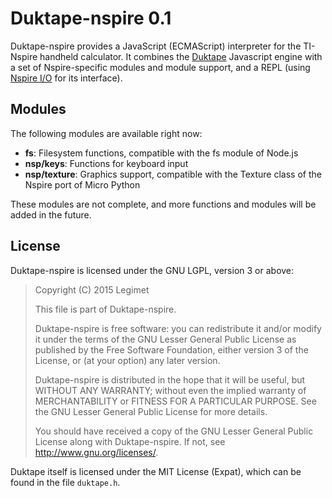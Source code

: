 # Duktape-nspire 0.1 #

Duktape-nspire provides a JavaScript (ECMAScript) interpreter for the TI-Nspire handheld calculator.
It combines the [Duktape](https://github.com/svaarala/duktape) Javascript engine with a set of
Nspire-specific modules and module support, and a REPL (using
[Nspire I/O](https://github.com/compujuckel/nspire-io.git) for its interface).

## Modules

The following modules are available right now:

* **fs**: Filesystem functions, compatible with the fs module of Node.js
* **nsp/keys**: Functions for keyboard input
* **nsp/texture**: Graphics support, compatible with the Texture class of the Nspire port of Micro
Python

These modules are not complete, and more functions and modules will be added in the future.

## License

Duktape-nspire is licensed under the GNU LGPL, version 3 or above:

> Copyright (C) 2015 Legimet
>
> This file is part of Duktape-nspire.
>
> Duktape-nspire is free software: you can redistribute it and/or modify
> it under the terms of the GNU Lesser General Public License as published by
> the Free Software Foundation, either version 3 of the License, or
> (at your option) any later version.
>
> Duktape-nspire is distributed in the hope that it will be useful,
> but WITHOUT ANY WARRANTY; without even the implied warranty of
> MERCHANTABILITY or FITNESS FOR A PARTICULAR PURPOSE. See the
> GNU Lesser General Public License for more details.
>
> You should have received a copy of the GNU Lesser General Public License
> along with Duktape-nspire. If not, see <http://www.gnu.org/licenses/>.

Duktape itself is licensed under the MIT License (Expat), which can be found in the file `duktape.h`.
